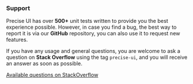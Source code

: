 ### Support

Precise UI has over **500+** unit tests written to provide you the best experience possible. However, in case you find a bug, the best way to report it is via our **GitHub** repository, you can also use it to request new features.

If you have any usage and general questions, you are welcome to ask a question on **Stack Overflow** using the tag `precise-ui`, and you will receive an answer as soon as possible.

[Available questions on StackOverflow](https://stackoverflow.com/tags/precise-ui)
